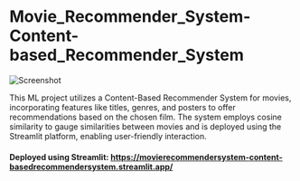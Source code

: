 # Movie_Recommender_System-Content-based_Recommender_System
 
![Screenshot](https://github.com/Michs224/Movie_Recommender_System-Content-based_Recommender_System/assets/128117104/9f1ea96d-c900-4de7-ad49-4e84a11a7cae)

This ML project utilizes a Content-Based Recommender System for movies, incorporating features like titles, genres, and posters to offer recommendations based on the chosen film. The system employs cosine similarity to gauge similarities between movies and is deployed using the Streamlit platform, enabling user-friendly interaction.

#### Deployed using Streamlit: https://movierecommendersystem-content-basedrecommendersystem.streamlit.app/
